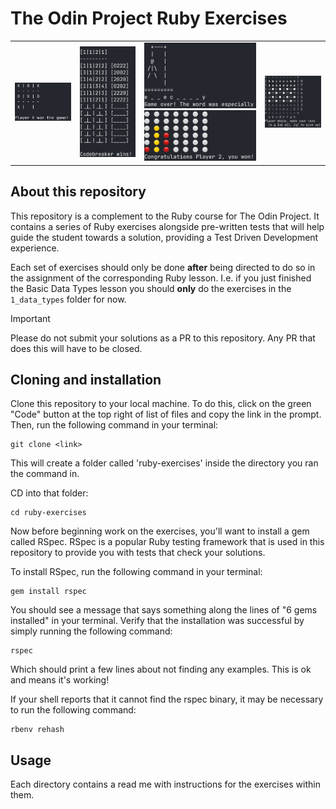 # The Odin Project Ruby Exercises

<table>
  <tr>
    <td><img src="screenshots/tic_tac_toe.png" width="300"/></td>
    <td><img src="screenshots/mastermind.png" width="300"/></td>
    <td><img src="screenshots/hangman.png" width="300"/><img src="screenshots/connect_four.png" width="300"/></td>
    <td><img src="screenshots/chess.png" width="300"/></td>
  </tr>
</table>

## About this repository

This repository is a complement to the Ruby course for The Odin Project. It contains a series of Ruby exercises alongside pre-written tests that will help guide the student towards a solution, providing a Test Driven Development experience.

Each set of exercises should only be done **after** being directed to do so in the assignment of the corresponding Ruby lesson. I.e. if you just finished the Basic Data Types lesson you should **only** do the exercises in the `1_data_types` folder for now.

> [!IMPORTANT]
> Please do not submit your solutions as a PR to this repository. Any PR that does this will have to be closed.

## Cloning and installation

Clone this repository to your local machine. To do this, click on the green "Code" button at the top right of list of files and copy the link in the prompt. Then, run the following command in your terminal:

    git clone <link>

This will create a folder called 'ruby-exercises' inside the directory you ran the command in.

CD into that folder:

    cd ruby-exercises

Now before beginning work on the exercises, you'll want to install a gem called RSpec. RSpec is a popular Ruby testing framework that is used in this repository to provide you with tests that check your solutions.

To install RSpec, run the following command in your terminal:

    gem install rspec

You should see a message that says something along the lines of "6 gems installed" in your terminal. Verify that the installation was successful by simply running the following command:

    rspec

Which should print a few lines about not finding any examples. This is ok and means it's working!

If your shell reports that it cannot find the rspec binary, it may be necessary to run the following command:

    rbenv rehash

## Usage

Each directory contains a read me with instructions for the exercises within them.
